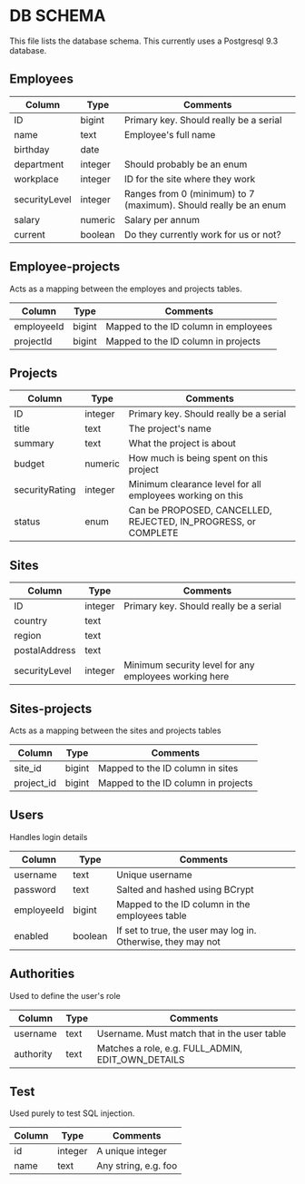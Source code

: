 # DB SCHEMA

This file lists the database schema. This currently uses a Postgresql 9.3 database.

## Employees

| Column        | Type      | Comments  |
|---------------|-----------|-----------|
| ID            | bigint    | Primary key. Should really be a serial |
| name          | text      | Employee's full name |
| birthday      | date      |  |
| department    | integer   | Should probably be an enum |
| workplace     | integer   | ID for the site where they work |
| securityLevel | integer   | Ranges from 0 (minimum) to 7 (maximum). Should really be an enum |
| salary        | numeric   | Salary per annum |
| current       | boolean   | Do they currently work for us or not? |

## Employee-projects

Acts as a mapping between the employes and projects tables.

| Column        | Type      | Comments  |
|---------------|-----------|-----------|
| employeeId    | bigint    | Mapped to the ID column in employees |
| projectId     | bigint    | Mapped to the ID column in projects  |

## Projects

| Column        | Type      | Comments  |
|---------------|-----------|-----------|
| ID            | integer   | Primary key. Should really be a serial |
| title         | text      | The project's name |
| summary       | text      | What the project is about |
| budget        | numeric   | How much is being spent on this project |
| securityRating     | integer   | Minimum clearance level for all employees working on this |
| status | enum | Can be PROPOSED, CANCELLED, REJECTED, IN_PROGRESS, or COMPLETE |


## Sites

| Column        | Type      | Comments  |
|---------------|-----------|-----------|
| ID            | integer   | Primary key. Should really be a serial |
| country       | text      |  |
| region        | text      |  |
| postalAddress | text      |  |
| securityLevel | integer   | Minimum security level for any employees working here |

## Sites-projects

Acts as a mapping between the sites and projects tables

| Column        | Type      | Comments  |
|---------------|-----------|-----------|
| site_id       | bigint    | Mapped to the ID column in sites |
| project_id    | bigint    | Mapped to the ID column in projects  |

## Users

Handles login details

| Column        | Type      | Comments  |
|---------------|-----------|-----------|
| username      | text      | Unique username |
| password      | text      | Salted and hashed using BCrypt |
| employeeId    | bigint    | Mapped to the ID column in the employees table |
| enabled       | boolean   | If set to true, the user may log in. Otherwise, they may not |


## Authorities

Used to define the user's role

| Column        | Type      | Comments  |
|---------------|-----------|-----------|
| username      | text      | Username. Must match that in the user table |
| authority     | text      | Matches a role, e.g. FULL_ADMIN, EDIT_OWN_DETAILS |


## Test

Used purely to test SQL injection.

| Column        | Type      | Comments  |
|---------------|-----------|-----------|
| id            | integer   | A unique integer |
| name          | text      | Any string, e.g. foo |
